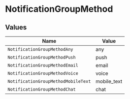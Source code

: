 # NotificationGroupMethod


## Values

| Name                                | Value                               |
| ----------------------------------- | ----------------------------------- |
| `NotificationGroupMethodAny`        | any                                 |
| `NotificationGroupMethodPush`       | push                                |
| `NotificationGroupMethodEmail`      | email                               |
| `NotificationGroupMethodVoice`      | voice                               |
| `NotificationGroupMethodMobileText` | mobile_text                         |
| `NotificationGroupMethodChat`       | chat                                |